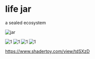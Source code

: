 <meta charset="utf-8"/>

# life jar

a sealed ecosystem

![jar](https://static.boredpanda.com/blog/wp-content/uploads/2014/04/sealed-bottle-garden-david-latimer-1.jpg)

![1](https://upload.wikimedia.org/wikipedia/commons/thumb/d/dd/FoodWebSimple.jpg/721px-FoodWebSimple.jpg)
![1](https://upload.wikimedia.org/wikipedia/commons/thumb/c/cb/ConsumerWikiPDiag.svg/800px-ConsumerWikiPDiag.svg.png)
![1](https://upload.wikimedia.org/wikipedia/commons/3/3a/Ecological_Pyramid.svg)
![1](https://upload.wikimedia.org/wikipedia/commons/5/55/Microbial_Loop.jpg)

https://www.shadertoy.com/view/tdSXzD
